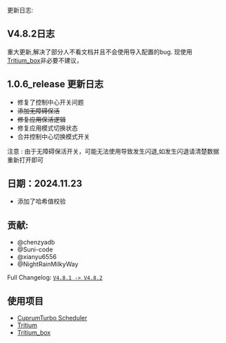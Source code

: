 更新日志:

## V4.8.2日志
重大更新,解决了部分人不看文档并且不会使用导入配置的bug.
现使用[Tritium_box](https://github.com/TimeBreeze/Tritium_box)非必要不建议，


## 1.0.6_release 更新日志

- 修复了控制中心开关问题
- ~~添加无障碍保活~~
- ~~修复应用保活逻辑~~
- 修复应用模式切换状态
- 合并控制中心切换模式开关

注意 : 由于无障碍保活开关，可能无法使用导致发生闪退,如发生闪退请清楚数据重新打开即可

## 日期：2024.11.23
* 添加了哈希值校验

## 贡献:
- @chenzyadb 
- @Suni-code
- @xianyu6556
- @NightRainMilkyWay

Full Changelog: [`V4.8.1 -> V4.8.2`](https://github.com/TimeBreeze/Tritium/commits/main/)

## 使用项目
- [CuprumTurbo Scheduler](https://github.com/chenzyadb/CuprumTurbo-Scheduler)
- [Tritium](https://github.com/TimeBreeze/Tritium)
- [Tritium_box](https://github.com/TimeBreeze/Tritium_box)
